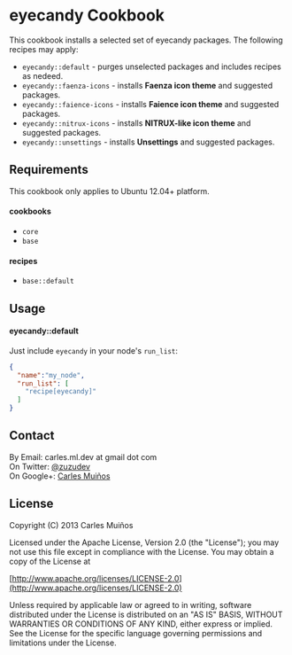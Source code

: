 # eyecandy Cookbook

This cookbook installs a selected set of eyecandy packages.
The following recipes may apply:

- `eyecandy::default` - purges unselected packages and includes recipes as nedeed.
- `eyecandy::faenza-icons` - installs __Faenza icon theme__ and suggested packages.
- `eyecandy::faience-icons` - installs __Faience icon theme__ and suggested packages.
- `eyecandy::nitrux-icons` - installs __NITRUX-like icon theme__ and suggested packages.
- `eyecandy::unsettings` - installs __Unsettings__ and suggested packages.


## Requirements

This cookbook only applies to Ubuntu 12.04+ platform.

#### cookbooks
- `core`
- `base`

#### recipes
- `base::default`


## Usage

#### eyecandy::default
Just include `eyecandy` in your node's `run_list`:

```json
{
  "name":"my_node",
  "run_list": [
    "recipe[eyecandy]"
  ]
}
```


## Contact

By Email:   carles.ml.dev at gmail dot com  
On Twitter: [@zuzudev](https://twitter.com/zuzudev)  
On Google+: [Carles Muiños](https://plus.google.com/109480759201585988691)


## License

Copyright (C) 2013 Carles Muiños

Licensed under the Apache License, Version 2.0 (the "License");
you may not use this file except in compliance with the License.
You may obtain a copy of the License at

[http://www.apache.org/licenses/LICENSE-2.0](http://www.apache.org/licenses/LICENSE-2.0)

Unless required by applicable law or agreed to in writing, software
distributed under the License is distributed on an "AS IS" BASIS,
WITHOUT WARRANTIES OR CONDITIONS OF ANY KIND, either express or implied.
See the License for the specific language governing permissions and
limitations under the License.

